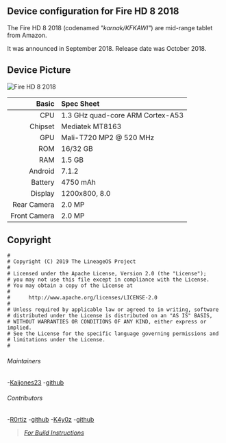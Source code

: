 ## Device configuration for Fire HD 8 2018

The Fire HD 8 2018 (codenamed _"karnak/KFKAWI"_) are mid-range tablet from Amazon.

It was announced in September 2018. Release date was October 2018.

## Device Picture

![Fire HD 8 2018](https://images.frandroid.com/wp-content/uploads/2019/04/amazon-fire-hd-8-2018.png)


Basic   | Spec Sheet
-------:|:----------
CPU     | 1.3 GHz quad-core ARM Cortex-A53
Chipset | Mediatek MT8163
GPU     | Mali-T720 MP2 @ 520 MHz
ROM     | 16/32 GB
RAM     | 1.5 GB
Android | 7.1.2 
Battery | 4750 mAh
Display | 1200x800, 8.0
Rear Camera  | 2.0 MP
Front Camera | 2.0 MP


## Copyright

```
#
# Copyright (C) 2019 The LineageOS Project
#
# Licensed under the Apache License, Version 2.0 (the "License");
# you may not use this file except in compliance with the License.
# You may obtain a copy of the License at
#
#      http://www.apache.org/licenses/LICENSE-2.0
#
# Unless required by applicable law or agreed to in writing, software
# distributed under the License is distributed on an "AS IS" BASIS,
# WITHOUT WARRANTIES OR CONDITIONS OF ANY KIND, either express or implied.
# See the License for the specific language governing permissions and
# limitations under the License.
#
```
###### Maintainers
-[Kaijones23](https://forum.xda-developers.com/member.php?u=9605864)
-[github](https://github.com/488315)

###### Contributors
-[R0rtiz](https://forum.xda-developers.com/member.php?u=8978978)
-[github](https://github.com/R0rt1z2)
-[K4y0z](https://forum.xda-developers.com/member.php?u=7104332)
-[github](https://github.com/chaosmaster)


> [*For Build Instructions*](https://github.com/mt8163/android_vendor_amazon_mt8163/blob/lineage-16.0/README.md)

